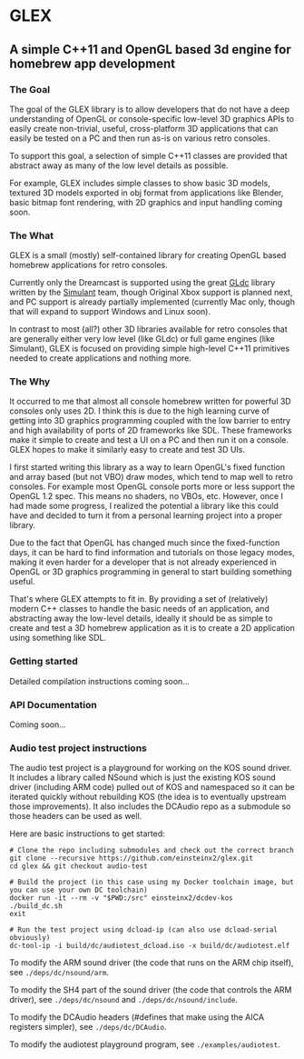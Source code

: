 # GLEX
## A simple C++11 and OpenGL based 3d engine for homebrew app development

### The Goal

The goal of the GLEX library is to allow developers that do not have a deep understanding of OpenGL or console-specific low-level 3D graphics APIs to easily create non-trivial, useful, cross-platform 3D applications that can easily be tested on a PC and then run as-is on various retro consoles.

To support this goal, a selection of simple C++11 classes are provided that abstract away as many of the low level details as possible.

For example, GLEX includes simple classes to show basic 3D models, textured 3D models exported in obj format from applications like Blender, basic bitmap font rendering, with 2D graphics and input handling coming soon.

### The What

GLEX is a small (mostly) self-contained library for creating OpenGL based homebrew applications for retro consoles. 

Currently only the Dreamcast is supported using the great [GLdc](https://gitlab.com/simulant/GLdc) library written by the [Simulant](https://gitlab.com/simulant/simulant) team, though Original Xbox support is planned next, and PC support is already partially implemented (currently Mac only, though that will expand to support Windows and Linux soon).

In contrast to most (all?) other 3D libraries available for retro consoles that are generally either very low level (like GLdc) or full game engines (like Simulant), GLEX is focused on providing simple high-level C++11 primitives needed to create applications and nothing more.

### The Why

It occurred to me that almost all console homebrew written for powerful 3D consoles only uses 2D. I think this is due to the high learning curve of getting into 3D graphics programming coupled with the low barrier to entry and high availability of ports of 2D frameworks like SDL. These frameworks make it simple to create and test a UI on a PC and then run it on a console. GLEX hopes to make it similarly easy to create and test 3D UIs.

I first started writing this library as a way to learn OpenGL's fixed function and array based (but not VBO) draw modes, which tend to map well to retro consoles. For example most OpenGL console ports more or less support the OpenGL 1.2 spec. This means no shaders, no VBOs, etc. However, once I had made some progress, I realized the potential a library like this could have and decided to turn it from a personal learning project into a proper library.

Due to the fact that OpenGL has changed much since the fixed-function days, it can be hard to find information and tutorials on those legacy modes, making it even harder for a developer that is not already experienced in OpenGL or 3D graphics programming in general to start building something useful.

That's where GLEX attempts to fit in. By providing a set of (relatively) modern C++ classes to handle the basic needs of an application, and abstracting away the low-level details, ideally it should be as simple to create and test a 3D homebrew application as it is to create a 2D application using something like SDL.

### Getting started

Detailed compilation instructions coming soon...

### API Documentation

Coming soon...

### Audio test project instructions

The audio test project is a playground for working on the KOS sound driver. It includes a library called NSound which is just the existing KOS sound driver (including ARM code) pulled out of KOS and namespaced so it can be iterated quickly without rebuilding KOS (the idea is to eventually upstream those improvements). It also includes the DCAudio repo as a submodule so those headers can be used as well.

Here are basic instructions to get started:

```
# Clone the repo including submodules and check out the correct branch
git clone --recursive https://github.com/einsteinx2/glex.git
cd glex && git checkout audio-test

# Build the project (in this case using my Docker toolchain image, but you can use your own DC toolchain)
docker run -it --rm -v "$PWD:/src" einsteinx2/dcdev-kos
./build_dc.sh
exit

# Run the test project using dcload-ip (can also use dcload-serial obviously)
dc-tool-ip -i build/dc/audiotest_dcload.iso -x build/dc/audiotest.elf
```

To modify the ARM sound driver (the code that runs on the ARM chip itself), see `./deps/dc/nsound/arm`.

To modify the SH4 part of the sound driver (the code that controls the ARM driver), see `./deps/dc/nsound` and `./deps/dc/nsound/include`.

To modify the DCAudio headers (#defines that make using the AICA registers simpler), see `./deps/dc/DCAudio`.

To modify the audiotest playground program, see `./examples/audiotest`.
